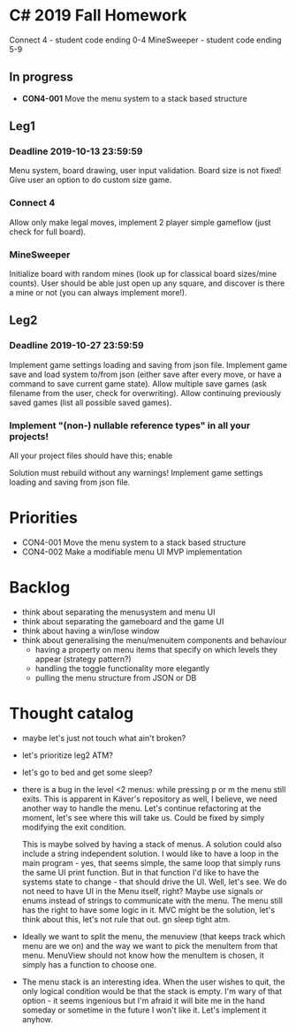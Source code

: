 # C# 2019 Fall Homework

Connect 4  - student code ending 0-4
MineSweeper - student code ending 5-9

## In progress

- **CON4-001** Move the menu system to a stack based structure

## Leg1 
### Deadline 2019-10-13 23:59:59

Menu system, board drawing, user input validation.
Board size is not fixed! Give user an option to do custom size game.

### Connect 4
Allow only make legal moves, implement 2 player simple gameflow (just check for full board).

### MineSweeper
Initialize board with random mines (look up for classical board sizes/mine counts).
User should be able just open up any square, and discover is there a mine or not (you can always implement more!).

## Leg2
### Deadline 2019-10-27 23:59:59

Implement game settings loading and saving from json file.
Implement game save and load system to/from json (either save after every move, or have a command to save current game state).
Allow multiple save games (ask filename from the user, check for overwriting).
Allow continuing previously saved games (list all possible saved games).

### Implement "(non-) nullable reference types" in all your projects!

All your project files should have this;
    <PropertyGroup>
        <Nullable>enable</Nullable>
    </PropertyGroup>

Solution must rebuild without any warnings!
Implement game settings loading and saving from json file.

# Priorities

- CON4-001 Move the menu system to a stack based structure
- CON4-002 Make a modifiable menu UI MVP implementation

# Backlog
- think about separating the menusystem and menu UI
- think about separating the gameboard and the game UI
- think about having a win/lose window
- think about generalising the menu/menuitem components and behaviour 
    - having a property on menu items that specify on which levels they appear (strategy pattern?)
    - handling the toggle functionality more elegantly
    - pulling the menu structure from JSON or DB

# Thought catalog
- maybe let's just not touch what ain't broken?
- let's prioritize leg2 ATM?
- let's go to bed and get some sleep?
- there is a bug in the level <2 menus: while pressing p or m the menu still exits. This is apparent
    in Käver's repository as well, I believe, we need another way to handle the menu. Let's continue refactoring
    at the moment, let's see where this will take us. Could be fixed by simply modifying the exit condition.
    
    This is maybe solved by having a stack of menus. A solution could also include a string independent solution.
    I would like to have a loop in the main program - yes, that seems simple, the same loop that simply runs the
    same UI print function. But in that function I'd like to have the systems state to change - that should drive 
    the UI. Well, let's see.
    We do not need to have UI in the Menu itself, right? Maybe use signals or enums instead of strings to communicate
    with the menu. The menu still has the right to have some logic in it. MVC might be the solution, let's think 
    about this, let's not rule that out. gn sleep tight atm. 
- Ideally we want to split the menu, the menuview (that keeps track which menu are we on) and the way we want
	to pick the menuItem from that menu. MenuView should not know how the menuItem is chosen, it simply 
	has a function to choose one.
- The menu stack is an interesting idea. When the user wishes to quit, the only logical condition would be that
	the stack is empty. I'm wary of that option - it seems ingenious but I'm afraid it will bite me in the 
	hand someday or sometime in the future I won't like it. Let's implement it anyhow.
